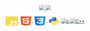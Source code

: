 <div align="center">
   <a href="https://github.com/IgorDiasV">
  <img height="180em" src="https://github-readme-stats.vercel.app/api?username=IgorDiasV&show_icons=true&theme=highcontrast&include_all_commits=true&count_private=true&title_color=blue&icon_color=blue"/>
  <img height="180em" src="https://github-readme-stats.vercel.app/api/top-langs/?username=IgorDiasV&title_color=blue&icon_color=blue&layout=compact&langs_count=7&theme=highcontrast"/>
</div>
  
<div style="display: inline_block;" align="center"  ><br>
  
  <img   align="center" alt="Js" height="30" width="40" src="https://raw.githubusercontent.com/devicons/devicon/master/icons/javascript/javascript-plain.svg">

 
  <img align="center" alt="HTML" height="30" width="40" src="https://raw.githubusercontent.com/devicons/devicon/master/icons/html5/html5-original.svg">
  <img align="center" alt="CSS" height="30" width="40" src="https://raw.githubusercontent.com/devicons/devicon/master/icons/css3/css3-original.svg">
  <img align="center" alt="Python" height="30" width="40" src="https://raw.githubusercontent.com/devicons/devicon/master/icons/python/python-original.svg">
    <img align="center" alt="c" height="30" width="40" src="https://cdn.jsdelivr.net/gh/devicons/devicon/icons/c/c-original.svg">
  
  <img align="center" alt="C++" height="30" width="40" src="https://cdn.jsdelivr.net/gh/devicons/devicon/icons/cplusplus/cplusplus-original.svg">
  
  
  
</div>
  
